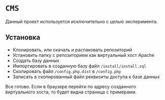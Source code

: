 # `CMS`
Данный проект используется исключительно с целью эксперимента.

## Установка
- Клонировать, или скачать и распаковать репозиторий
- Установить папку с репозиторием как виртуальный хост Apache
- Создать базу данных
- Импортировать в созданную базу файл `/install/install.sql`
- Скопировать файл `/config.php.dist` в `/config.php`
- Записать в скопированный файл реквизиты доступа к базе данных

Все готово. Если в браузере перейти по адресу созданного виртуального хоста, то будет видна страница с примерами.
